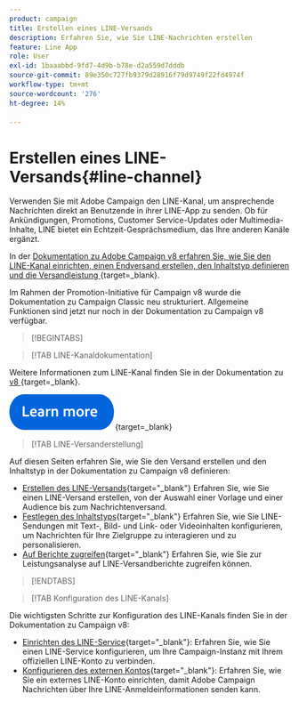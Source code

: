 ```yaml
---
product: campaign
title: Erstellen eines LINE-Versands
description: Erfahren Sie, wie Sie LINE-Nachrichten erstellen
feature: Line App
role: User
exl-id: 1baaabbd-9fd7-4d9b-b78e-d2a559d7dddb
source-git-commit: 89e350c727fb9379d28916f79d9749f22fd4974f
workflow-type: tm+mt
source-wordcount: '276'
ht-degree: 14%

---
```


# Erstellen eines LINE-Versands{#line-channel}

Verwenden Sie mit Adobe Campaign den LINE-Kanal, um ansprechende Nachrichten direkt an Benutzende in ihrer LINE-App zu senden. Ob für Ankündigungen, Promotions, Customer Service-Updates oder Multimedia-Inhalte, LINE bietet ein Echtzeit-Gesprächsmedium, das Ihre anderen Kanäle ergänzt.

In der [Dokumentation zu Adobe Campaign v8 erfahren Sie, wie Sie den LINE-Kanal einrichten, einen Endversand erstellen, den Inhaltstyp definieren und die Versandleistung &#x200B;](https://experienceleague.adobe.com/en/docs/campaign/campaign-v8/send/line.md){target=_blank}.

Im Rahmen der Promotion-Initiative für Campaign v8 wurde die Dokumentation zu Campaign Classic neu strukturiert. Allgemeine Funktionen sind jetzt nur noch in der Dokumentation zu Campaign v8 verfügbar.

>[!BEGINTABS]

>[!TAB LINE-Kanaldokumentation]

Weitere Informationen zum LINE-Kanal finden Sie in der Dokumentation zu [&#x200B; v8 &#x200B;](https://experienceleague.adobe.com/en/docs/campaign/campaign-v8/send/line.html){target=_blank}.


[![Bild](../../assets/do-not-localize/learn-more-button.svg)](https://experienceleague.adobe.com/de/docs/campaign/campaign-v8/send/emails/email){target=_blank}


>[!TAB LINE-Versanderstellung]

Auf diesen Seiten erfahren Sie, wie Sie den Versand erstellen und den Inhaltstyp in der Dokumentation zu Campaign v8 definieren:

* [Erstellen des LINE-Versands](https://experienceleague.adobe.com/en/docs/campaign/campaign-v8/send/line.md#creating-the-delivery){target="_blank"} Erfahren Sie, wie Sie einen LINE-Versand erstellen, von der Auswahl einer Vorlage und einer Audience bis zum Nachrichtenversand.
* [Festlegen des Inhaltstyps](https://experienceleague.adobe.com/en/docs/campaign/campaign-v8/send/line.md#defining-the-content){target="_blank"} Erfahren Sie, wie Sie LINE-Sendungen mit Text-, Bild- und Link- oder Videoinhalten konfigurieren, um Nachrichten für Ihre Zielgruppe zu interagieren und zu personalisieren.
* [Auf Berichte zugreifen](https://experienceleague.adobe.com/en/docs/campaign/campaign-v8/send/line.md#accessing-reports){target="_blank"} Erfahren Sie, wie Sie zur Leistungsanalyse auf LINE-Versandberichte zugreifen können.


>[!ENDTABS]



>[!TAB Konfiguration des LINE-Kanals]

Die wichtigsten Schritte zur Konfiguration des LINE-Kanals finden Sie in der Dokumentation zu Campaign v8:

* [Einrichten des LINE-Service](https://experienceleague.adobe.com/en/docs/campaign/campaign-v8/send/line.md#configure-line-service){target="_blank"}: Erfahren Sie, wie Sie einen LINE-Service konfigurieren, um Ihre Campaign-Instanz mit Ihrem offiziellen LINE-Konto zu verbinden.
* [Konfigurieren des externen Kontos](https://experienceleague.adobe.com/en/docs/campaign/campaign-v8/send/line.md#configure-line-external){target="_blank"}: Erfahren Sie, wie Sie ein externes LINE-Konto einrichten, damit Adobe Campaign Nachrichten über Ihre LINE-Anmeldeinformationen senden kann.

